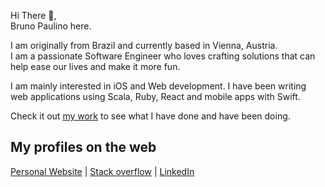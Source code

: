 Hi There 👋,  
Bruno Paulino here.  
  
I am originally from Brazil and currently based in Vienna, Austria.  
I am a passionate Software Engineer who loves crafting solutions that can help ease our lives and make it more fun.  
  
I am mainly interested in iOS and Web development. I have been writing web applications using Scala, Ruby, React and mobile apps with Swift.  
  
Check it out [my work](https://bpaulino.com/work) to see what I have done and have been doing.

## My profiles on the web
[Personal Website](https://bpaulino.com/) | [Stack overflow](https://stackoverflow.com/users/2301092/bruno-paulino?tab=profile) | [LinkedIn](https://www.linkedin.com/in/brunojppb/)